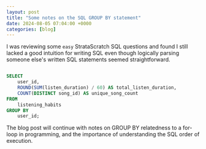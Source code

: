 ```yaml
---
layout: post
title: "Some notes on the SQL GROUP BY statement"
date: 2024-08-05 07:04:00 +0000
categories: [blog]
---
```


I was reviewing some ```easy``` StrataScratch SQL questions and found I still lacked a good intuition for writing SQL even though logically parsing
someone else's written SQL statements seemed straightforward.

```sql

SELECT 
    user_id,
    ROUND(SUM(listen_duration) / 60) AS total_listen_duration,
    COUNT(DISTINCT song_id) AS unique_song_count
FROM 
    listening_habits
GROUP BY 
    user_id;
```

The blog post will continue with notes on GROUP BY relatedness to a for-loop in programming, and the importance of understanding the SQL
order of execution.
